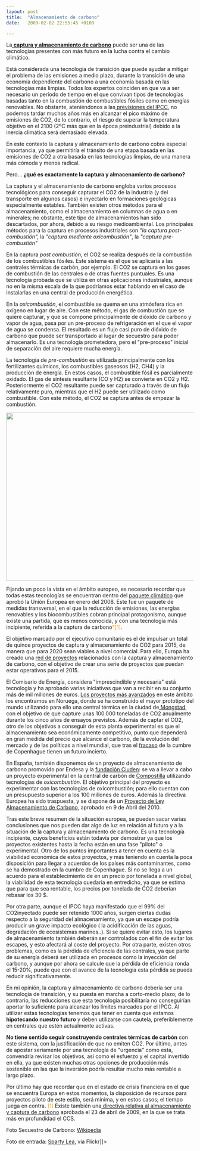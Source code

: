 ```yaml
---
layout: post
title:  "Almacenamiento de carbono"
date:   2009-02-02 22:55:45 +0100

---
```

La<a href="http://es.wikipedia.org/wiki/Captura_y_almacenamiento_de_carbono"> <span style="font-weight:bold;">captura y almacenamiento de carbono</span></a> puede ser una de las tecnologías presentes con más futuro en la lucha contra el cambio climático. 

Está considerada una tecnología de transición que puede ayudar a mitigar el problema de las emisiones a medio plazo, durante la transición de una economía dependiente del carbono a una economía basada en las tecnologías más limpias. Todos los expertos coinciden en que va a ser necesario un período de tiempo en el que convivan tipos de tecnologías basadas tanto en la combustión de combustibles fósiles como en energías renovables. No obstante, ateniéndonos a las<a href="http://www.ipcc.ch/publications_and_data/ar4/wg2/es/spmsc-15.html"> previsiones del IPCC</a>, no podemos tardar muchos años más en alcanzar el pico máximo de emisiones de CO2, de lo contrario, el riesgo de superar la temperatura objetivo en el 2100 (2ºC más que en la época preindustrial) debido a la inercia climática será demasiado elevada.

En este contexto la captura y almacenamiento de carbono cobra especial importancia, ya que permitiría el tránsito de una etapa basada en las emisiones de CO2 a otra basada en las tecnologías limpias, de una manera más cómoda y menos radical.

Pero... <span style="font-weight:bold;">¿qué es exactamente la captura y almacenamiento de carbono? </span>

La captura y el almacenamiento de carbono engloba varios procesos tecnológicos para conseguir capturar el CO2 de la industria (y del transporte en algunos casos) e inyectarlo en formaciones geológicas especialmente estables. También existen otros métodos para el almacenamiento, como el almacenamiento en columnas de agua o en minerales; no obstante, este tipo de almacenamientos han sido descartados, por ahora, debido a su riesgo medioambiental. Los principales métodos para la captura en procesos industriales son <span style="font-style:italic;">"la captura post-combustión",</span> la <span style="font-style:italic;">"captura mediante oxicombustión"</span>, la <span style="font-style:italic;">"captura pre-combustión" </span>

En la captura <span style="font-style:italic;">post combustión</span>, el CO2 se realiza después de la combustión de los combustibles fósiles. Este sistema es el que se aplicaría a las centrales térmicas de carbón, por ejemplo. El CO2 se captura en los gases de combustión de las centrales o de otras fuentes puntuales. Es una tecnología probada que se utiliza en otras aplicaciones industriales, aunque no en la misma escala de la que podríamos estar hablando en el caso de instalarlas en una central de producción energética.

En la <span style="font-style:italic;">oxicombustión</span>, el combustible se quema en una atmósfera rica en oxígeno en lugar de aire. Con este método, el gas de combustión que se quiere capturar, y que se compone principalmente de dióxido de carbono y vapor de agua, pasa por un pre-proceso de refrigeración en el que el vapor de agua se condensa. El resultado es un flujo casi puro de dióxido de carbono que puede ser transportado al lugar de secuestro para poder almacenarlo. Es una tecnología prometedora, pero el "pre-proceso" inicial de separación del aire requiere mucha energía.

La tecnología de <span style="font-style:italic;">pre-combustión</span> es utilizada principalmente con los fertilizantes químicos, los combustibles gaseosos (H2, CH4) y la producción de energía. En estos casos, el combustible fósil es parcialmente oxidado. El gas de síntesis resultante (CO y H2) se convierte en CO2 y H2. Posteriormente el CO2 resultante puede ser capturado a través de un flujo relativamente puro, mientras que el H2 puede ser utilizado como combustible. Con este método, el CO2 se captura antes de empezar la combustión.

<a href="http://upload.wikimedia.org/wikipedia/commons/f/ff/Carbon_sequestration-2009-10-07.es.png"><img style="cursor:pointer;display:block;height:451px;text-align:center;width:574px;margin:0 auto 10px;" src="http://upload.wikimedia.org/wikipedia/commons/f/ff/Carbon_sequestration-2009-10-07.es.png" alt="" border="0" /></a>

Fijando un poco la vista en el ámbito europeo, es necesario recordar que todas estas tecnologías se encuentran dentro del <a href="http://ec.europa.eu/climateaction/index_es.htm">paquete climático</a> que aprobó la Unión Europea en enero del 2008. Este fue un paquete de medidas transversal, en el que la reducción de emisiones, las energías renovables y los biocombustibles cobran principal protagonismo, aunque existe una partida, que es menos conocida, y con una tecnología más incipiente, referida a la captura de carbono<span style="color:#ff9900;">*[1]</span>.

El objetivo marcado por el ejecutivo comunitario es el de impulsar un total de quince proyectos de captura y almacenamiento de CO2 para 2015, de manera que para 2020 sean viables a nivel comercial. Para ello, Europa ha creado una <a href="http://www.ccsnetwork.eu/index.php">red de proyectos</a> relacionados con la captura y almacenamiento de carbono, con el objetivo de crear una serie de proyectos que puedan estar operativos para el 2015.

El Comisario de Energía, considera "imprescindible y necesaria" está tecnología y ha aprobado varias iniciativas que van a recibir en su conjunto más de mil millones de euros. <a href="http://www.regjeringen.no/en/dep/oed/Subject/carbon-capture-and-storage/mongstad-ccs-project.html?id=502210">Los proyectos más avanzados</a> en este ámbito los encontramos en Noruega, donde se ha construido el mayor prototipo del mundo utilizando para ello una central térmica en la ciudad de<a href="http://en.wikipedia.org/wiki/Mongstad"> Mongstad</a>, con el objetivo de que capture unas 100.000 toneladas de CO2 anualmente durante los cinco años de ensayos previstos. Además de captar el CO2, otro de los objetivos a conseguir de esta planta experimental es que el almacenamiento sea económicamente competitivo, punto que dependerá en gran medida del precio que alcance el carbono, de la evolución del mercado y de las políticas a nivel mundial, que tras el <a href="http://ec.europa.eu/news/environment/091221_es.htm">fracaso</a> de la cumbre de Copenhague tienen un futuro incierto.

En España, también disponemos de un proyecto de almacenamiento de carbono promovido por Endesa y la <a href="http://www.ciuden.es/?detectflash=false&amp;">fundación Ciuden</a>: se va a llevar a cabo un proyecto experimental en la central de carbón de <a href="http://www.compostillaproject.es/">Compostilla</a> utilizando tecnologías de<span style="font-style:italic;"> oxicombustión</span>. El objetivo principal del proyecto es experimentar con las tecnologías de oxicombustión; para ello cuentan con un presupuesto superior a los 100 millones de euros. Además la directiva Europea ha sido traspuesta, y se dispone de un <a href="http://www.mma.es/secciones/cambio_climatico/areas_tematicas/mitigacion_cc/pdf/proy_ley_ccs.pdf">Proyecto de Ley Almacenamiento de Carbono</a>, aprobado en 9 de Abril del 2010.

Tras este breve resumen de la situación europea, se pueden sacar varias conclusiones que nos pueden dar algo de luz en relación al futuro y a la situación de la captura y almacenamiento de carbono. Es una tecnología incipiente, cuyos beneficios están todavía por demostrar ya que los proyectos existentes hasta la fecha están en una fase "piloto" o experimental. Otro de los puntos importantes a tener en cuenta es la viabilidad económica de estos proyectos, y más teniendo en cuenta la poca disposición para llegar a acuerdos de los países más contaminantes, como se ha demostrado en la cumbre de Copenhague. Si no se llega a un acuerdo para el establecimiento de en un precio por tonelada a nivel global, la viabilidad de esta tecnología quedaría en entredicho, ya que se estima que para que sea rentable, los precios por tonelada de CO2 deberían rebasar los 30 $.

Por otra parte, aunque el IPCC haya manifestado que el 99% del CO2inyectado puede ser retenido 1000 años, surgen ciertas dudas respecto a la seguridad del almacenamiento, ya que un escape podría producir un grave impacto ecológico ( la acidificación de las aguas, degradación de ecosistemas marinos..). Si se quiere evitar esto, los lugares de almacenamiento también deberán ser controlados con el fin de evitar los escapes, y esto afectará al coste del proyecto. Por otra parte, existen otros problemas, como es la pérdida de eficiencia de las centrales, ya que parte de su energía deberá ser utilizada en procesos como la inyección del carbono, y aunque por ahora se calcule que la pérdida de eficiencia ronda el 15-20%, puede que con el avance de la tecnología esta pérdida se pueda reducir significativamente.

En mi opinión, la captura y almacenamiento de carbono debería ser una tecnología de transición, y su puesta en marcha a corto-medio plazo; de lo contrario, las reducciones que esta tecnología posibilitaría no conseguirían aportar lo suficiente para alcanzar los límites marcados por el IPCC. Al utilizar estas tecnologías tenemos que tener en cuenta que estamos <span style="font-weight:bold;">hipotecando nuestro futuro</span> y deben utilizarse con cautela, preferiblemente en centrales que estén actualmente activas.

<span style="font-weight:bold;">
No tiene sentido seguir construyendo centrales térmicas de carbón</span> con este sistema, con la justificación de que no emiten CO2. Por último, antes de apostar seriamente por una tecnología de "urgencia" como esta, convendría revisar los objetivos, así como el esfuerzo y el capital invertido en ella, ya que existen muchas otras opciones de producción más sostenible en las que la inversión podría resultar mucho más rentable a largo plazo.

Por último hay que recordar que en el estado de crisis financiera en el que se encuentra Europa en estos momentos, la disposición de recursos para proyectos piloto de este estilo, será mínima, y en estos casos; el tiempo juega en contra.
<span style="color:#ff9900;">[1] </span>Existe también una<a href="http://europa.eu/legislation_summaries/environment/tackling_climate_change/l28201_es.htm"> directiva relativa al almacenamiento y captura de carbono</a> aprobada el 23 de abril de 2009, en la que se trata más en profundidad el CCS.

Foto Secuestro de Carbono: <a href="http://es.wikipedia.org/wiki/Captura_y_almacenamiento_de_carbono">Wikipedia</a>

Foto de entrada: <a href="http://www.flickr.com/photos/spartylea/4704127593/sizes/m/in/photostream/">Sparty Lea</a>, via Flickr]]>
